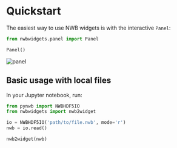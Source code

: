 
# Quickstart

The easiest way to use NWB widgets is with the interactive `Panel`:
```python
from nwbwidgets.panel import Panel

Panel()
```

![panel](../_static/quickstart/example_ecephys.gif)

## Basic usage with local files

In your Jupyter notebook, run:
```python
from pynwb import NWBHDF5IO
from nwbwidgets import nwb2widget

io = NWBHDF5IO('path/to/file.nwb', mode='r')
nwb = io.read()

nwb2widget(nwb)
```